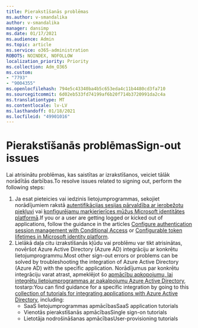 ```yaml
---
title: Pierakstīšanās problēmas
ms.author: v-smandalika
author: v-smandalika
manager: dansimp
ms.date: 01/17/2021
ms.audience: Admin
ms.topic: article
ms.service: o365-administration
ROBOTS: NOINDEX, NOFOLLOW
localization_priority: Priority
ms.collection: Adm_O365
ms.custom:
- "7793"
- "9004355"
ms.openlocfilehash: 794e5c43340ba4b5c653eda4c11b4480cd3fa710
ms.sourcegitcommit: 6d02eb533fd74199af6b20f714b3720991da2c4a
ms.translationtype: MT
ms.contentlocale: lv-LV
ms.lasthandoff: 01/18/2021
ms.locfileid: "49901016"
---
```

# <a name="sign-out-issues"></a><span data-ttu-id="38cf1-102">Pierakstīšanās problēmas</span><span class="sxs-lookup"><span data-stu-id="38cf1-102">Sign-out issues</span></span>

<span data-ttu-id="38cf1-103">Lai atrisinātu problēmas, kas saistītas ar izrakstīšanos, veiciet tālāk norādītās darbības.</span><span class="sxs-lookup"><span data-stu-id="38cf1-103">To resolve issues related to signing out, perform the following steps:</span></span>

1. <span data-ttu-id="38cf1-104">Ja esat pieteicies vai iedzinis lietojumprogrammas, sekojiet norādījumiem rakstā [autentifikācijas sesijas pārvaldība ar ierobežotu piekļuvi](https://docs.microsoft.com/azure/active-directory/conditional-access/howto-conditional-access-session-lifetime) vai [konfigurējamu marķierierīces mūžus Microsoft identitātes platformā](https://docs.microsoft.com/azure/active-directory/develop/active-directory-configurable-token-lifetimes).</span><span class="sxs-lookup"><span data-stu-id="38cf1-104">If you or a user are getting logged or kicked out of applications, follow the guidance in the articles [Configure authentication session management with Conditional Access](https://docs.microsoft.com/azure/active-directory/conditional-access/howto-conditional-access-session-lifetime) or [Configurable token lifetimes in Microsoft identity platform](https://docs.microsoft.com/azure/active-directory/develop/active-directory-configurable-token-lifetimes).</span></span>
2. <span data-ttu-id="38cf1-105">Lielākā daļa citu izrakstīšanās kļūdu vai problēmu var tikt atrisinātas, novēršot Azure Active Directory (Azure AD) integrāciju ar konkrētu lietojumprogrammu.</span><span class="sxs-lookup"><span data-stu-id="38cf1-105">Most other sign-out errors or problems can be solved by troubleshooting the integration of Azure Active Directory (Azure AD) with the specific application.</span></span> <span data-ttu-id="38cf1-106">Norādījumus par konkrētu integrāciju varat atrast, apmeklējot šo [apmācību apkopojumu, lai integrētu lietojumprogrammas ar pakalpojumu Azure Active Directory](https://docs.microsoft.com/azure/active-directory/saas-apps/tutorial-list), tostarp:</span><span class="sxs-lookup"><span data-stu-id="38cf1-106">You can find guidance for a specific integration by going to this [collection of tutorials for integrating applications with Azure Active Directory](https://docs.microsoft.com/azure/active-directory/saas-apps/tutorial-list), including:</span></span>
    - <span data-ttu-id="38cf1-107">SaaS lietojumprogrammas apmācības</span><span class="sxs-lookup"><span data-stu-id="38cf1-107">SaaS application tutorials</span></span>
    - <span data-ttu-id="38cf1-108">Vienotās pierakstīšanās apmācības</span><span class="sxs-lookup"><span data-stu-id="38cf1-108">Single sign-on tutorials</span></span>
    - <span data-ttu-id="38cf1-109">Lietotāja nodrošināšanas apmācības</span><span class="sxs-lookup"><span data-stu-id="38cf1-109">User-provisioning tutorials</span></span>